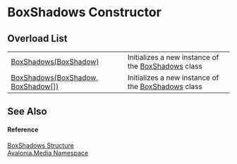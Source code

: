 # BoxShadows Constructor


## Overload List
<table>
<tr>
<td><a href="M_Avalonia_Media_BoxShadows__ctor_1">BoxShadows(BoxShadow)</a></td>
<td>Initializes a new instance of the <a href="T_Avalonia_Media_BoxShadows">BoxShadows</a> class</td>
</tr>
<tr>
<td><a href="M_Avalonia_Media_BoxShadows__ctor">BoxShadows(BoxShadow, BoxShadow[])</a></td>
<td>Initializes a new instance of the <a href="T_Avalonia_Media_BoxShadows">BoxShadows</a> class</td>
</tr>
</table>

## See Also


#### Reference
<a href="T_Avalonia_Media_BoxShadows">BoxShadows Structure</a>  
<a href="N_Avalonia_Media">Avalonia.Media Namespace</a>  
